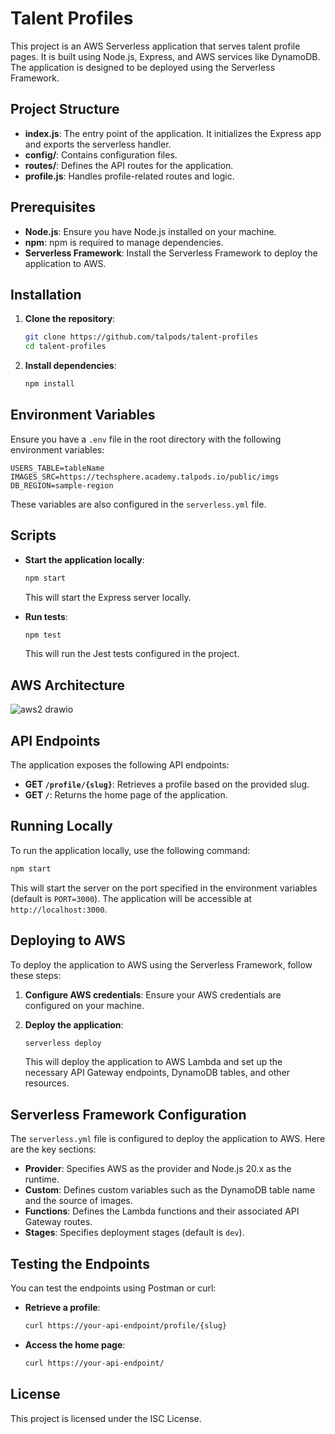 # Talent Profiles

This project is an AWS Serverless application that serves talent profile pages. It is built using Node.js, Express, and AWS services like DynamoDB. The application is designed to be deployed using the Serverless Framework.

## Project Structure

- **index.js**: The entry point of the application. It initializes the Express app and exports the serverless handler.
- **config/**: Contains configuration files.
- **routes/**: Defines the API routes for the application.
- **profile.js**: Handles profile-related routes and logic.

## Prerequisites

- **Node.js**: Ensure you have Node.js installed on your machine.
- **npm**: npm is required to manage dependencies.
- **Serverless Framework**: Install the Serverless Framework to deploy the application to AWS.

## Installation

1. **Clone the repository**:
   ```bash
   git clone https://github.com/talpods/talent-profiles 
   cd talent-profiles
   ```

2. **Install dependencies**:
   ```bash
   npm install
   ```

## Environment Variables

Ensure you have a `.env` file in the root directory with the following environment variables:

```env
USERS_TABLE=tableName
IMAGES_SRC=https://techsphere.academy.talpods.io/public/imgs
DB_REGION=sample-region
```

These variables are also configured in the `serverless.yml` file.

## Scripts

- **Start the application locally**:
  ```bash
  npm start
  ```
  This will start the Express server locally.

- **Run tests**:
  ```bash
  npm test
  ```
  This will run the Jest tests configured in the project.


## AWS Architecture
![aws2 drawio]()

## API Endpoints

The application exposes the following API endpoints:

- **GET `/profile/{slug}`**: Retrieves a profile based on the provided slug.
- **GET `/`**: Returns the home page of the application.

## Running Locally

To run the application locally, use the following command:

```bash
npm start
```

This will start the server on the port specified in the environment variables (default is `PORT=3000`). The application will be accessible at `http://localhost:3000`.

## Deploying to AWS

To deploy the application to AWS using the Serverless Framework, follow these steps:

1. **Configure AWS credentials**:
   Ensure your AWS credentials are configured on your machine.

2. **Deploy the application**:
   ```bash
   serverless deploy
   ```
   This will deploy the application to AWS Lambda and set up the necessary API Gateway endpoints, DynamoDB tables, and other resources.

## Serverless Framework Configuration

The `serverless.yml` file is configured to deploy the application to AWS. Here are the key sections:

- **Provider**: Specifies AWS as the provider and Node.js 20.x as the runtime.
- **Custom**: Defines custom variables such as the DynamoDB table name and the source of images.
- **Functions**: Defines the Lambda functions and their associated API Gateway routes.
- **Stages**: Specifies deployment stages (default is `dev`).

## Testing the Endpoints

You can test the endpoints using Postman or curl:

- **Retrieve a profile**:
  ```bash
  curl https://your-api-endpoint/profile/{slug}
  ```

- **Access the home page**:
  ```bash
  curl https://your-api-endpoint/
  ```

## License

This project is licensed under the ISC License.
